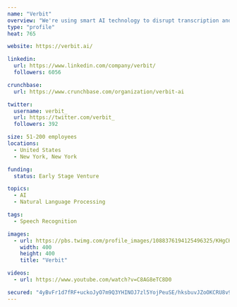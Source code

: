 ```yaml
---
name: "Verbit"
overview: "We're using smart AI technology to disrupt transcription and captioning with automation and speed."
type: "profile"
heat: 765

website: https://verbit.ai/

linkedin:
  url: https://www.linkedin.com/company/verbit/
  followers: 6056

crunchbase:
  url: https://www.crunchbase.com/organization/verbit-ai

twitter:
  username: verbit_
  url: https://twitter.com/verbit_
  followers: 392

size: 51-200 employees
locations:
  - United States
  - New York, New York

funding:
  status: Early Stage Venture

topics:
  - AI
  - Natural Language Processing

tags:
  - Speech Recognition

images:
  - url: https://pbs.twimg.com/profile_images/1088376194125496325/KHgCHYZ5_400x400.jpg
    width: 400
    height: 400
    title: "Verbit"

videos:
  - url: https://www.youtube.com/watch?v=C8AG8eTC8D0

secured: "4yBvFr1d7fRF+uckoJyO7m9Q3YHINOJ7zl5YojPeuSE/hksbuvJZoOKCRU8v9Bl4WmQZYrYcS6TKGTcGOPmD8BWpLlOKZcymY6Ss+DncxW4CWEjzGH/sjof4XLzHYTBqrD8/p+qFc+npzYtzOeGpabEQ08E9W4SXpG84LZ50uN7AFCcoIzuprzbQ5eQUNBTJL1pEhx9ThhmJfM+sd/uGqnI+GW2hakSNgPyx8AGk5WMEWj0gZIvTWQf5pco+NnoJgOhHbM+QjiFG9WI+btC/tQGZpKRUe6vgi7u4XyQ6c1IW1OsFhPNQWtin94yOHxNM;H6RvJTkYg9yTLI7d89+9wQ=="
---
```


